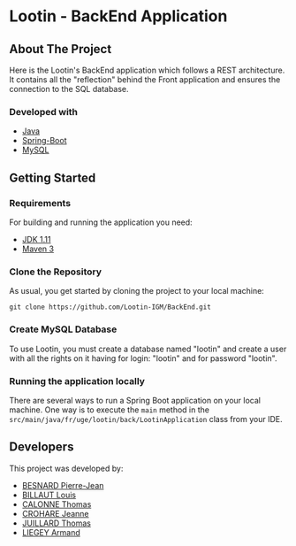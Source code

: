 # Lootin - BackEnd Application

## About The Project
Here is the Lootin's BackEnd application which follows a REST architecture.
It contains all the "reflection" behind the Front application and ensures the connection to the SQL database.

### Developed with
* [Java](https://docs.oracle.com/javase/8/docs/technotes/tools/windows/javadoc.html)
* [Spring-Boot](https://spring.io/projects/spring-boot)
* [MySQL](https://www.mysql.com/fr/)

## Getting Started
### Requirements
For building and running the application you need:
- [JDK 1.11](https://www.oracle.com/java/technologies/javase-jdk11-downloads.html)
- [Maven 3](https://maven.apache.org)

### Clone the Repository
As usual, you get started by cloning the project to your local machine:
```
git clone https://github.com/Lootin-IGM/BackEnd.git
```

### Create MySQL Database
To use Lootin, you must create a database named "lootin" and create a user with all the rights on it having for login: "lootin" and for password "lootin".

### Running the application locally

There are several ways to run a Spring Boot application on your local machine. One way is to execute the `main` method in the `src/main/java/fr/uge/lootin/back/LootinApplication` class from your IDE.

## Developers
This project was developed by:
* [BESNARD Pierre-Jean](https://github.com/PJbesnard)
* [BILLAUT Louis](https://github.com/LouisBillaut)
* [CALONNE Thomas](https://github.com/calonnet)
* [CROHARE Jeanne](https://github.com/jcrohare)
* [JUILLARD Thomas](https://github.com/JUILLARD-Thomas)
* [LIEGEY Armand](https://github.com/afkeu)